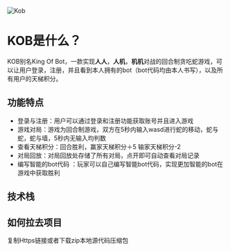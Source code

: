![Kob](https://cdn.acwing.com/media/file_system/file/application/icon/1_d7f3b93efd-kob_D25f2sT.png)

# KOB是什么？

KOB别名King Of Bot，一款实现**人人**，**人机**，**机机**对战的回合制贪吃蛇游戏，可以让用户登录，注册，并且看到本人拥有的bot（bot代码均由本人书写），以及所有用户的天梯积分。


## 功能特点
*  登录与注册：用户可以通过登录和注册功能获取账号并且进入游戏
*  游戏对局：游戏为回合制游戏，双方在5秒内输入wasd进行蛇的移动，蛇与蛇，蛇与墙，5秒内无输入均判数
*  查看天梯积分：回合胜利，赢家天梯积分＋5   输家天梯积分-2
*  对局回放：对局回放处存储了所有对局，点开即可自动查看对局记录
*  编写智能的bot代码 ：玩家可以自己编写智能bot代码，实现更加智能的bot在游戏中获取胜利
## 技术栈



## 如何拉去项目

复制Https链接或者下载zip本地源代码压缩包

